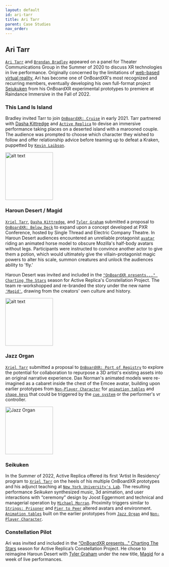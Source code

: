 ```yaml
---
layout: default
id: ari-tarr
title: Ari Tarr
parent: Case Studies
nav_order: 
---
```


## Ari Tarr
[`Ari Tarr`]() and [`Brendan Bradley`](./future-stages.md) appeared on a panel for Theater Communications Group in the Summer of 2020 to discuss XR technologies in live performance. Originally concerned by the limitations of [web-based virtual reality](./webvr.md), Ari has become one of OnBoardXR's most recognized and recurring members, eventually developing his own full-format project [Seiukuken]() from his OnBoardXR experimental prototypes to premiere at Raindance Immersive in the Fall of 2022. 

### This Land Is Island
Bradley invited Tarr to join [`OnBoardXR: Cruise`](./obxr-cruise.md) in early 2021. Tarr partnered with [Dasha Kittredge](./dasha-kittredge.md) and [`Active Replica`]() to devise an immersive performance taking places on a deserted island with a marooned couple. The audience was prompted to choose which character they wished to follow and offer relationship advice before teaming up to defeat a Kraken, puppetted by [`Kevin Laibson`](./jettison.md). 

<img src="https://futurestages.github.io/OnBoardXR_Landing_Page/static/media/show.thisland.png" alt="alt text" title="This Land Is Island" width="150"/>

### Haroun Desert / Magid
[`Xriel Tarr`](), [`Dasha Kittredge`](), and [`Tyler Graham`]() submitted a proposal to [`OnBoardXR: Below Deck`](./obxr-below-deck.md) to expand upon a concept developed at PXR Conference, hosted by Single Thread and Electric Company Theatre. In Haroun Desert audiences encountered an unreliable protagonist [`avatar`](./glossary-avatar.md) riding an animated horse model to obscure Mozilla's half-body avatars without legs. Participants were instructed to convince another actor to give them a potion, which would ultimately give the villain-protagonist magic powers to alter his scale, summon creatures and unlock the audiences ability to 'fly.'  

Haroun Desert was invited and included in the [`"OnBoardXR presents..." Charting The Stars`](./obxr-charting-stars.md) season for Active Replica's Constellation Project. The team re-workshopped and re-branded the story under the new name [`'Magid'`](), drawing from the creators' own culture and history.

<img src="https://futurestages.github.io/OnBoardXR_Landing_Page/static/media/show.haroundesert.gif" alt="alt text" title="Haroun Desert" width="150"/>

### Jazz Organ
[`Xriel Tarr`]() submitted a proposal to [`OnBoardXR: Port of Registry`](./obxr-port-or-registry.md) to explore the potential for collaboration to repurpose a 3D artist's existing assets into an original narrative experience. Dax Norman's animated models were re-imagined as a cabaret inside the chest of the Emcee avatar, building upon earlier prototypes from [`Non-Player Character`]() for [`animation tables`](./glossary-animation-tables.md) and [`shape keys`](./glossary-shape-keys.md) that could be triggered by the [`cue system`](./cue-system.md) or the performer's vr controller.

<img src="https://futurestages.github.io/OnBoardXR_Landing_Page/static/media/show.jazzorgan.gif" title="Jazz Organ" width="150"/>

### Seikuken
In the Summer of 2022, Active Replica offered its first 'Artist In Residency' program to [`Xriel Tarr`]() on the heels of his multiple OnBoardXR prototypes and his adjunct teaching at [`New York University's Lab`](./nyu-lab.md). The resulting performance *Seikuken* synthesized music, 3d animation, and user interactions with “ceremony” design by Joost Eggermont and technical and managerial operation by [`Michael Morran`](./michael-morran.md). Proximity triggers similar to [`Strings: Prisoner`](./unwired-dance.md) and [`Pier to Peer`]() altered avatars and environment. [`Animation tables`]() built on the earlier prototypes from [`Jazz Organ`]() and [`Non-Player Character`](). 

### Constellation Pilot
Ari was invited and included in the [“OnBoardXR presents..." Charting The Stars]() season for Active Replica’s Constellation Project. He chose to reimagine Haroun Desert with [Tyler Graham]() under the new title, [Magid]() for a week of live performances.
